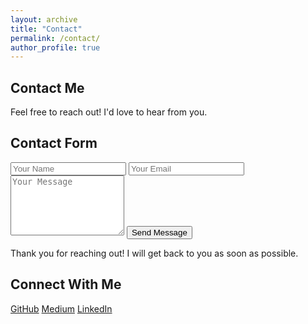 ```yaml
---
layout: archive
title: "Contact"
permalink: /contact/
author_profile: true
---
```

<link rel="stylesheet" href="{{ site.baseurl }}/assets/css/contact.css">


## Contact Me

Feel free to reach out! I'd love to hear from you.

<div class="contact-container">
  <form class="contact-form">
    <h2>Contact Form</h2>
    <input type="text" name="name" placeholder="Your Name" required>
    <input type="email" name="email" placeholder="Your Email" required>
    <textarea name="message" rows="6" placeholder="Your Message" required></textarea>
    <button type="submit">Send Message</button>
  </form>
</div>

<p>Thank you for reaching out! I will get back to you as soon as possible.</p>

## Connect With Me

<div class="social-icons">
  <a href="https://github.com/YusufAltuntas" target="_blank">GitHub</a>
  <a href="https://medium.com/@altuntasyusuf" target="_blank">Medium</a>
  <a href="https://www.linkedin.com/in/yusuf-altunta%C5%9F-009a46178/" target="_blank">LinkedIn</a>
</div>

